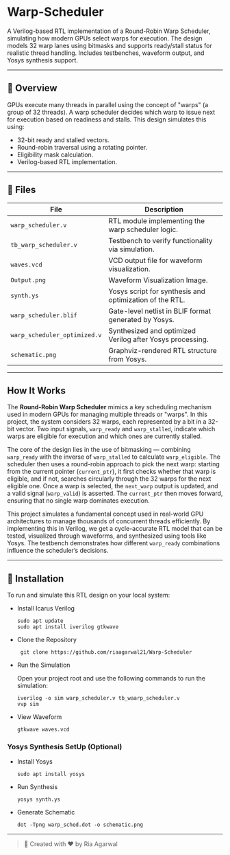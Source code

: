 # Warp-Scheduler
A Verilog-based RTL implementation of a Round-Robin Warp Scheduler, simulating how modern GPUs select warps for execution. The design models 32 warp lanes using bitmasks and supports ready/stall status for realistic thread handling. Includes testbenches, waveform output, and Yosys synthesis support.

--- 

## 🚀 Overview

GPUs execute many threads in parallel using the concept of "warps" (a group of 32 threads). A warp scheduler decides which warp to issue next for execution based on readiness and stalls. This design simulates this using:
- 32-bit ready and stalled vectors.
- Round-robin traversal using a rotating pointer.
- Eligibility mask calculation.
- Verilog-based RTL implementation.

--- 

## 📁 Files

| File                  | Description |
|-----------------------|-------------|
| `warp_scheduler.v`    | RTL module implementing the warp scheduler logic. |
| `tb_warp_scheduler.v` | Testbench to verify functionality via simulation. |
| `waves.vcd`           | VCD output file for waveform visualization. |
| `Output.png`          | Waveform Visualization Image.               |
| `synth.ys`            | Yosys script for synthesis and optimization of the RTL.|
| `warp_scheduler.blif` | Gate-level netlist in BLIF format generated by Yosys.|
| `warp_scheduler_optimized.v` | Synthesized and optimized Verilog after Yosys processing. |
| `schematic.png`       | Graphviz-rendered RTL structure from Yosys. |

---

## How It Works

The **Round-Robin Warp Scheduler** mimics a key scheduling mechanism used in modern GPUs for managing multiple threads or "warps". In this project, the system considers 32 warps, each represented by a bit in a 32-bit vector. Two input signals, `warp_ready` and `warp_stalled`, indicate which warps are eligible for execution and which ones are currently stalled.

The core of the design lies in the use of bitmasking — combining `warp_ready` with the inverse of `warp_stalled` to calculate `warp_eligible`. The scheduler then uses a round-robin approach to pick the next warp: starting from the current pointer (`current_ptr`), it first checks whether that warp is eligible, and if not, searches circularly through the 32 warps for the next eligible one. Once a warp is selected, the `next_warp` output is updated, and a valid signal (`warp_valid`) is asserted. The `current_ptr` then moves forward, ensuring that no single warp dominates execution.

This project simulates a fundamental concept used in real-world GPU architectures to manage thousands of concurrent threads efficiently. By implementing this in Verilog, we get a cycle-accurate RTL model that can be tested, visualized through waveforms, and synthesized using tools like Yosys. The testbench demonstrates how different `warp_ready` combinations influence the scheduler’s decisions.

---

## 🔧 Installation

To run and simulate this RTL design on your local system:

- Install Icarus Verilog
  ```
  sudo apt update
  sudo apt install iverilog gtkwave
  ```
- Clone the Repository
  ```
   git clone https://github.com/riaagarwal21/Warp-Scheduler
  ```
- Run the Simulation
  
  Open your project root and use the following commands to run the simulation:
  
  ```
  iverilog -o sim warp_scheduler.v tb_waarp_scheduler.v
  vvp sim
  ```
- View Waveform
  ```
  gtkwave waves.vcd
  ```

### Yosys Synthesis SetUp (Optional)
- Install Yosys
  ```
  sudo apt install yosys
  ```
- Run Synthesis
  ```
  yosys synth.ys
  ```
- Generate Schematic
  ```
  dot -Tpng warp_sched.dot -o schematic.png
  ```
---

> 📌 Created with ❤️ by Ria Agarwal
